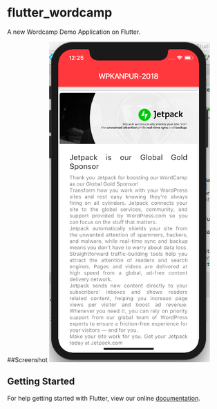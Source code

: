 # flutter_wordcamp

A new Wordcamp Demo Application on Flutter.

##Screenshot
![Alt text](/flutter-wordpress-screenshot.png?raw=true "Home Screen")

## Getting Started

For help getting started with Flutter, view our online
[documentation](https://flutter.io/).
